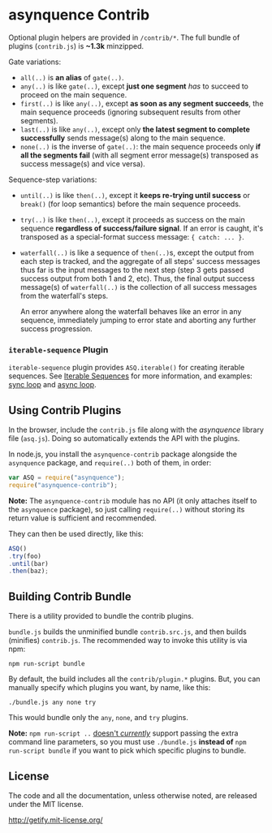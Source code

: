 # asynquence Contrib

Optional plugin helpers are provided in `/contrib/*`. The full bundle of plugins (`contrib.js`) is **~1.3k** minzipped.

Gate variations:

* `all(..)` is **an alias** of `gate(..)`.
* `any(..)` is like `gate(..)`, except **just one segment** *has* to succeed to proceed on the main sequence.
* `first(..)` is like `any(..)`, except **as soon as any segment succeeds**, the main sequence proceeds (ignoring subsequent results from other segments).
* `last(..)` is like `any(..)`, except only **the latest segment to complete successfully** sends message(s) along to the main sequence.
* `none(..)` is the inverse of `gate(..)`: the main sequence proceeds only **if all the segments fail** (with all segment error message(s) transposed as success message(s) and vice versa).

Sequence-step variations:

* `until(..)` is like `then(..)`, except it **keeps re-trying until success** or `break()` (for loop semantics) before the main sequence proceeds.
* `try(..)` is like `then(..)`, except it proceeds as success on the main sequence **regardless of success/failure signal**. If an error is caught, it's transposed as a special-format success message: `{ catch: ... }`.
* `waterfall(..)` is like a sequence of `then(..)`s, except the output from each step is tracked, and the aggregate of all steps' success messages thus far is the input messages to the next step (step 3 gets passed success output from both 1 and 2, etc). Thus, the final output success message(s) of `waterfall(..)` is the collection of all success messages from the waterfall's steps.

    An error anywhere along the waterfall behaves like an error in any sequence, immediately jumping to error state and aborting any further success progression.

### `iterable-sequence` Plugin
`iterable-sequence` plugin provides `ASQ.iterable()` for creating iterable sequences. See [Iterable Sequences](https://github.com/getify/asynquence/blob/master/README.md#iterable-sequences) for more information, and examples: [sync loop](https://gist.github.com/getify/8211148#file-ex1-sync-iteration-js) and [async loop](https://gist.github.com/getify/8211148#file-ex2-async-iteration-js).

## Using Contrib Plugins

In the browser, include the `contrib.js` file along with the *asynquence* library file (`asq.js`). Doing so automatically extends the API with the plugins.

In node.js, you install the `asynquence-contrib` package alongside the `asynquence` package, and `require(..)` both of them, in order:

```js
var ASQ = require("asynquence");
require("asynquence-contrib");
```

**Note:** The `asynquence-contrib` module has no API (it only attaches itself to the `asynquence` package), so just calling `require(..)` without storing its return value is sufficient and recommended.

They can then be used directly, like this:

```js
ASQ()
.try(foo)
.until(bar)
.then(baz);
```

## Building Contrib Bundle

There is a utility provided to bundle the contrib plugins.

`bundle.js` builds the unminified bundle `contrib.src.js`, and then builds (minifies) `contrib.js`. The recommended way to invoke this utility is via npm:

`npm run-script bundle`

By default, the build includes all the `contrib/plugin.*` plugins. But, you can manually specify which plugins you want, by name, like this:

```
./bundle.js any none try
```

This would bundle only the `any`, `none`, and `try` plugins.

**Note:** `npm run-script ..` [doesn't *currently*](https://github.com/isaacs/npm/issues/3494) support passing the extra command line parameters, so you must use `./bundle.js` **instead of** `npm run-script bundle` if you want to pick which specific plugins to bundle.

## License

The code and all the documentation, unless otherwise noted, are released under the MIT license.

http://getify.mit-license.org/
